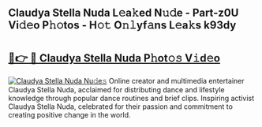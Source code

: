 ## Claudya Stella Nuda L𝚎a𝚔ed N𝚞𝚍e - Part-z0U Vi𝚍𝚎o P𝚑𝚘tos - H𝚘𝚝 O𝚗𝚕yf𝚊ns L𝚎a𝚔s k93dy

# <h2><a href="http://kfddyjc.oniu.top/?m=Claudya+Stella+Nuda">🔗👉 🔴 Claudya Stella Nuda P𝚑ot𝚘𝚜 V𝚒d𝚎o</a></h2>

[![Claudya Stella Nuda Nu𝚍e𝚜](https://i.imgur.com/0qMVB7G.gif)](http://kfddyjc.oniu.top/?m=Claudya+Stella+Nuda)
Online creator and multimedia entertainer Claudya Stella Nuda, acclaimed for distributing dance and lifestyle knowledge through popular dance routines and brief clips. Inspiring activist Claudya Stella Nuda, celebrated for their passion and commitment to creating positive change in the world.  
